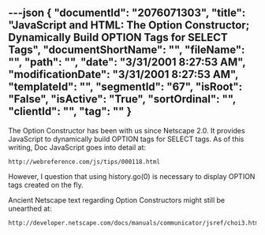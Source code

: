---json
{
  "documentId": "2076071303",
  "title": "JavaScript and HTML: The Option Constructor; Dynamically Build OPTION Tags for SELECT Tags",
  "documentShortName": "",
  "fileName": "",
  "path": "",
  "date": "3/31/2001 8:27:53 AM",
  "modificationDate": "3/31/2001 8:27:53 AM",
  "templateId": "",
  "segmentId": "67",
  "isRoot": "False",
  "isActive": "True",
  "sortOrdinal": "",
  "clientId": "",
  "tag": ""
}
---

The Option Constructor has been with us since Netscape 2.0. It provides JavaScript to dynamically build OPTION tags for SELECT tags. As of this writing, Doc JavaScript goes into detail at:

    http://webreference.com/js/tips/000118.html

However, I question that using history.go(0) is necessary to display OPTION tags created on the fly.

Ancient Netscape text regarding Option Constructors might still be unearthed at:

    http://developer.netscape.com/docs/manuals/communicator/jsref/choi3.htm
